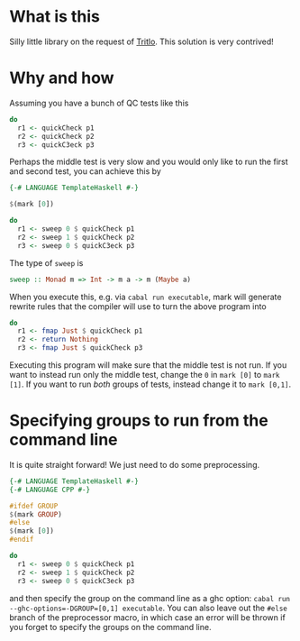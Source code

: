 
# What is this

Silly little library on the request of [Tritlo](https://github.com/Tritlo). This solution is very contrived!

# Why and how

Assuming you have a bunch of QC tests like this

```haskell
do
  r1 <- quickCheck p1
  r2 <- quickCheck p2
  r3 <- quickC3eck p3
```

Perhaps the middle test is very slow and you would only like to run the first and second test, you can achieve this by

```haskell
{-# LANGUAGE TemplateHaskell #-}

$(mark [0])

do
  r1 <- sweep 0 $ quickCheck p1
  r2 <- sweep 1 $ quickCheck p2
  r3 <- sweep 0 $ quickC3eck p3
```

The type of `sweep` is
```haskell
sweep :: Monad m => Int -> m a -> m (Maybe a)
```

When you execute this, e.g. via `cabal run executable`, mark will generate rewrite rules that the compiler will use to turn the above program into

```haskell
do
  r1 <- fmap Just $ quickCheck p1
  r2 <- return Nothing
  r3 <- fmap Just $ quickCheck p3
```

Executing this program will make sure that the middle test is not run. If you want to instead run only the middle test, change the `0` in `mark [0]` to `mark [1]`. If you want to run _both_ groups of tests, instead change it to `mark [0,1]`.

# Specifying groups to run from the command line

It is quite straight forward! We just need to do some preprocessing.

```haskell
{-# LANGUAGE TemplateHaskell #-}
{-# LANGUAGE CPP #-}

#ifdef GROUP
$(mark GROUP)
#else
$(mark [0])
#endif

do
  r1 <- sweep 0 $ quickCheck p1
  r2 <- sweep 1 $ quickCheck p2
  r3 <- sweep 0 $ quickC3eck p3
```

and then specify the group on the command line as a ghc option: `cabal run --ghc-options=-DGROUP=[0,1] executable`. You can also leave out the `#else` branch of the preprocessor macro, in which case an error will be thrown if you forget to specify the groups on the command line.